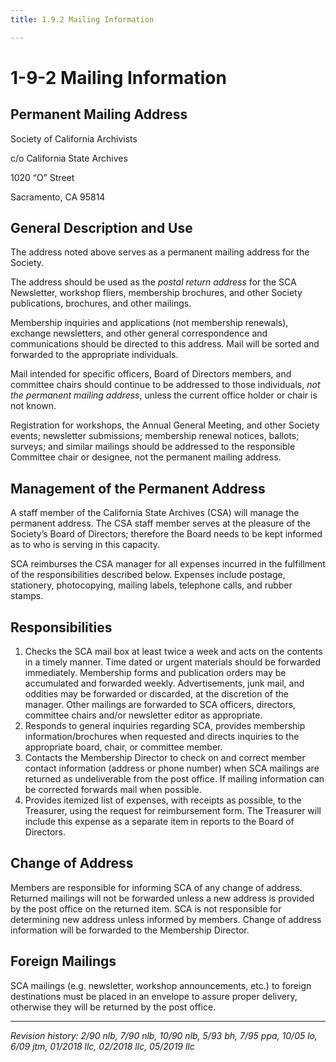 ```yaml
---
title: 1.9.2 Mailing Information

---
```


# 1-9-2 Mailing Information

## Permanent Mailing Address

Society of California Archivists

c/o California State Archives

1020 “O” Street

Sacramento, CA 95814

## General Description and Use
The address noted above serves as a permanent mailing address for the Society.

The address should be used as the _postal return address_ for the SCA Newsletter, workshop fliers, membership brochures, and other Society publications, brochures, and other mailings.

Membership inquiries and applications (not membership renewals), exchange newsletters, and other general correspondence and communications should be directed to this address. Mail will be sorted and forwarded to the appropriate individuals.

Mail intended for specific officers, Board of Directors members, and committee chairs should continue to be addressed to those individuals, _not the permanent mailing address_, unless the current office holder or chair is not known.

Registration for workshops, the Annual General Meeting, and other Society events; newsletter submissions; membership renewal notices, ballots; surveys; and similar mailings should be addressed to the responsible Committee chair or designee, not the permanent mailing address.

## Management of the Permanent Address
A staff member of the California State Archives (CSA) will manage the permanent address. The CSA staff member serves at the pleasure of the Society’s Board of Directors; therefore the Board needs to be kept informed as to who is serving in this capacity.

SCA reimburses the CSA manager for all expenses incurred in the fulfillment of the responsibilities described below. Expenses include postage, stationery, photocopying, mailing labels, telephone calls, and rubber stamps.

## Responsibilities
1. Checks the SCA mail box at least twice a week and acts on the contents in a timely manner. Time dated or urgent materials should be forwarded immediately. Membership forms and publication orders may be accumulated and forwarded weekly. Advertisements, junk mail, and oddities may be forwarded or discarded, at the discretion of the manager. Other mailings are forwarded to SCA officers, directors, committee chairs and/or newsletter editor as appropriate.
2. Responds to general inquiries regarding SCA, provides membership information/brochures when requested and directs inquiries to the appropriate board, chair, or committee member.
3. Contacts the Membership Director to check on and correct member contact information (address or phone number) when SCA mailings are returned as undeliverable from the post office. If mailing information can be corrected forwards mail when possible.
4. Provides itemized list of expenses, with receipts as possible, to the Treasurer, using the request for reimbursement form. The Treasurer will include this expense as a separate item in reports to the Board of Directors.

## Change of Address
Members are responsible for informing SCA of any change of address. Returned mailings will not be forwarded unless a new address is provided by the post office on the returned item. SCA
is not responsible for determining new address unless informed by members. Change of address information will be forwarded to the Membership Director.

## Foreign Mailings
SCA mailings (e.g. newsletter, workshop announcements, etc.) to foreign destinations must be placed in an envelope to assure proper delivery, otherwise they will be returned by the post office.

***

_Revision history: 2/90 nlb, 7/90 nlb, 10/90 nlb, 5/93 bh, 7/95 ppa, 10/05 lo, 6/09 jtm, 01/2018 llc, 02/2018 llc, 05/2019 llc_
